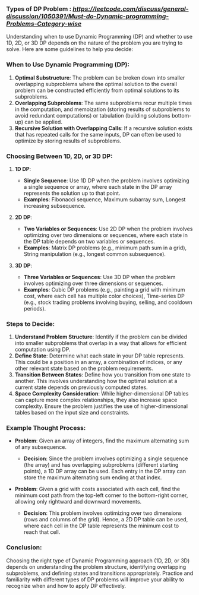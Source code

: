 ### Types of DP Problem : *https://leetcode.com/discuss/general-discussion/1050391/Must-do-Dynamic-programming-Problems-Category-wise*


Understanding when to use Dynamic Programming (DP) and whether to use 1D, 2D, or 3D DP depends on the nature of the problem you are trying to solve. Here are some guidelines to help you decide:

### When to Use Dynamic Programming (DP):

1. **Optimal Substructure**: The problem can be broken down into smaller overlapping subproblems where the optimal solution to the overall problem can be constructed efficiently from optimal solutions to its subproblems.
2. **Overlapping Subproblems**: The same subproblems recur multiple times in the computation, and memoization (storing results of subproblems to avoid redundant computations) or tabulation (building solutions bottom-up) can be applied.
3. **Recursive Solution with Overlapping Calls**: If a recursive solution exists that has repeated calls for the same inputs, DP can often be used to optimize by storing results of subproblems.

### Choosing Between 1D, 2D, or 3D DP:

1. **1D DP**:

   - **Single Sequence**: Use 1D DP when the problem involves optimizing a single sequence or array, where each state in the DP array represents the solution up to that point.
   - **Examples**: Fibonacci sequence, Maximum subarray sum, Longest increasing subsequence.
2. **2D DP**:

   - **Two Variables or Sequences**: Use 2D DP when the problem involves optimizing over two dimensions or sequences, where each state in the DP table depends on two variables or sequences.
   - **Examples**: Matrix DP problems (e.g., minimum path sum in a grid), String manipulation (e.g., longest common subsequence).
3. **3D DP**:

   - **Three Variables or Sequences**: Use 3D DP when the problem involves optimizing over three dimensions or sequences.
   - **Examples**: Cubic DP problems (e.g., painting a grid with minimum cost, where each cell has multiple color choices), Time-series DP (e.g., stock trading problems involving buying, selling, and cooldown periods).

### Steps to Decide:

1. **Understand Problem Structure**: Identify if the problem can be divided into smaller subproblems that overlap in a way that allows for efficient computation using DP.
2. **Define State**: Determine what each state in your DP table represents. This could be a position in an array, a combination of indices, or any other relevant state based on the problem requirements.
3. **Transition Between States**: Define how you transition from one state to another. This involves understanding how the optimal solution at a current state depends on previously computed states.
4. **Space Complexity Consideration**: While higher-dimensional DP tables can capture more complex relationships, they also increase space complexity. Ensure the problem justifies the use of higher-dimensional tables based on the input size and constraints.

### Example Thought Process:

- **Problem**: Given an array of integers, find the maximum alternating sum of any subsequence.

  - **Decision**: Since the problem involves optimizing a single sequence (the array) and has overlapping subproblems (different starting points), a 1D DP array can be used. Each entry in the DP array can store the maximum alternating sum ending at that index.
- **Problem**: Given a grid with costs associated with each cell, find the minimum cost path from the top-left corner to the bottom-right corner, allowing only rightward and downward movements.

  - **Decision**: This problem involves optimizing over two dimensions (rows and columns of the grid). Hence, a 2D DP table can be used, where each cell in the DP table represents the minimum cost to reach that cell.

### Conclusion:

Choosing the right type of Dynamic Programming approach (1D, 2D, or 3D) depends on understanding the problem structure, identifying overlapping subproblems, and defining states and transitions appropriately. Practice and familiarity with different types of DP problems will improve your ability to recognize when and how to apply DP effectively.
